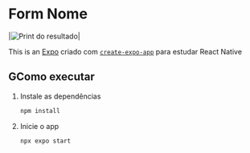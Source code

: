 # Form Nome 

|![Print do resultado](.)|

This is an [Expo](https://expo.dev) criado com [`create-expo-app`](https://www.npmjs.com/package/create-expo-app) para estudar React Native

## GComo executar

1. Instale as dependências

   ```bash
   npm install
   ```

2. Inicie o app

   ```bash
   npx expo start
   ```
